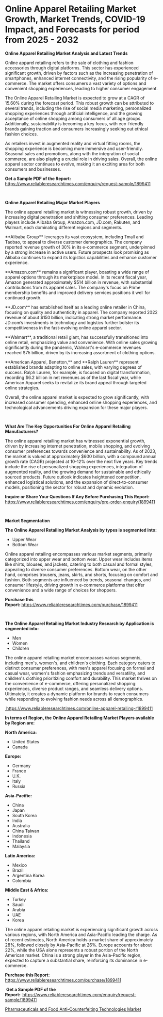 <p><h1>Online Apparel Retailing Market Growth, Market Trends, COVID-19 Impact, and Forecasts for period from 2025 - 2032</h1></p><p><strong>Online Apparel Retailing Market Analysis and Latest Trends</strong></p>
<p><p>Online apparel retailing refers to the sale of clothing and fashion accessories through digital platforms. This sector has experienced significant growth, driven by factors such as the increasing penetration of smartphones, enhanced internet connectivity, and the rising popularity of e-commerce. The market offers consumers a vast variety of options and convenient shopping experiences, leading to higher consumer engagement.</p><p>The Online Apparel Retailing Market is expected to grow at a CAGR of 15.60% during the forecast period. This robust growth can be attributed to several trends, including the rise of social media marketing, personalized shopping experiences through artificial intelligence, and the growing acceptance of online shopping among consumers of all age groups. Additionally, sustainability is becoming a key focus, with eco-friendly brands gaining traction and consumers increasingly seeking out ethical fashion choices.</p><p>As retailers invest in augmented reality and virtual fitting rooms, the shopping experience is becoming more immersive and user-friendly. Seasonal sales and promotions, along with the integration of social commerce, are also playing a crucial role in driving sales. Overall, the online apparel sector continues to evolve, making it an exciting area for both consumers and businesses.</p></p>
<p><strong>Get a Sample PDF of the Report:&nbsp;</strong> <a href="https://www.reliableresearchtimes.com/enquiry/request-sample/1899411?utm_campaign=3211&utm_medium=2&utm_source=Github&utm_content=ia&utm_term=09032025&utm_id=online-apparel-retailing">https://www.reliableresearchtimes.com/enquiry/request-sample/1899411</a></p>
<p>&nbsp;</p>
<p><strong>Online Apparel Retailing Major Market Players</strong></p>
<p><p>The online apparel retailing market is witnessing robust growth, driven by increasing digital penetration and shifting consumer preferences. Leading players include Alibaba Group, Amazon.com, JD.com, Rakuten, and Walmart, each dominating different regions and segments.</p><p>**Alibaba Group** leverages its vast ecosystem, including Tmall and Taobao, to appeal to diverse customer demographics. The company reported revenue growth of 30% in its e-commerce segment, underpinned by a strong increase in active users. Future prospects look promising as Alibaba continues to expand its logistics capabilities and enhance customer experience.</p><p>**Amazon.com** remains a significant player, boasting a wide range of apparel options through its marketplace model. In its recent fiscal year, Amazon generated approximately $514 billion in revenue, with substantial contributions from its apparel sales. The company's focus on Prime membership benefits and improved delivery services positions it well for continued growth.</p><p>**JD.com** has established itself as a leading online retailer in China, focusing on quality and authenticity in apparel. The company reported 2022 revenue of about $150 billion, indicating strong market performance. JD.com’s investments in technology and logistics further bolster its competitiveness in the fast-evolving online apparel sector.</p><p>**Walmart**, a traditional retail giant, has successfully transitioned into online retail, emphasizing value and convenience. With online sales growing significantly during the pandemic, Walmart's e-commerce revenues reached $75 billion, driven by its increasing assortment of clothing options.</p><p>**American Apparel, Benetton,** and **Ralph Lauren** represent established brands adapting to online sales, with varying degrees of success. Ralph Lauren, for example, is focused on digital transformation, recording $6.2 billion in net revenues as of the last fiscal year, while American Apparel seeks to revitalize its brand appeal through targeted online strategies.</p><p>Overall, the online apparel market is expected to grow significantly, with increased consumer spending, enhanced online shopping experiences, and technological advancements driving expansion for these major players.</p></p>
<p>&nbsp;</p>
<p><strong>What Are The Key Opportunities For Online Apparel Retailing Manufacturers?</strong></p>
<p><p>The online apparel retailing market has witnessed exponential growth, driven by increasing internet penetration, mobile shopping, and evolving consumer preferences towards convenience and sustainability. As of 2023, the market is valued at approximately $600 billion, with a compound annual growth rate (CAGR) projected at 10-12% over the next five years. Key trends include the rise of personalized shopping experiences, integration of augmented reality, and the growing demand for sustainable and ethically sourced products. Future outlook indicates heightened competition, enhanced logistical solutions, and the expansion of direct-to-consumer models, positioning the sector for robust and dynamic evolution.</p></p>
<p><strong>Inquire or Share Your Questions If Any Before Purchasing This Report:</strong> <a href="https://www.reliableresearchtimes.com/enquiry/pre-order-enquiry/1899411?utm_campaign=3211&utm_medium=2&utm_source=Github&utm_content=ia&utm_term=09032025&utm_id=online-apparel-retailing">https://www.reliableresearchtimes.com/enquiry/pre-order-enquiry/1899411</a></p>
<p>&nbsp;</p>
<p><strong>Market Segmentation</strong></p>
<p><strong>The Online Apparel Retailing Market Analysis by types is segmented into:</strong></p>
<p><ul><li>Upper Wear</li><li>Bottom Wear</li></ul></p>
<p><p>Online apparel retailing encompasses various market segments, primarily categorized into upper wear and bottom wear. Upper wear includes items like shirts, blouses, and jackets, catering to both casual and formal styles, appealing to diverse consumer preferences. Bottom wear, on the other hand, comprises trousers, jeans, skirts, and shorts, focusing on comfort and fashion. Both segments are influenced by trends, seasonal changes, and consumer lifestyle, driving growth in e-commerce platforms that offer convenience and a wide range of choices for shoppers.</p></p>
<p><strong>Purchase this Report:&nbsp;</strong><a href="https://www.reliableresearchtimes.com/purchase/1899411?utm_campaign=3211&utm_medium=2&utm_source=Github&utm_content=ia&utm_term=09032025&utm_id=online-apparel-retailing">https://www.reliableresearchtimes.com/purchase/1899411</a></p>
<p>&nbsp;</p>
<p><strong>The Online Apparel Retailing Market Industry Research by Application is segmented into:</strong></p>
<p><ul><li>Men</li><li>Women</li><li>Children</li></ul></p>
<p><p>The online apparel retailing market encompasses various segments, including men's, women's, and children's clothing. Each category caters to distinct consumer preferences, with men's apparel focusing on formal and casual wear, women's fashion emphasizing trends and versatility, and children's clothing prioritizing comfort and durability. This market thrives on the convenience of e-commerce, offering personalized shopping experiences, diverse product ranges, and seamless delivery options. Ultimately, it creates a dynamic platform for brands to reach consumers while responding to evolving fashion needs across all demographics.</p></p>
<p><a href="https://www.reliableresearchtimes.com/online-apparel-retailing-r1899411?utm_campaign=3211&utm_medium=2&utm_source=Github&utm_content=ia&utm_term=09032025&utm_id=online-apparel-retailing">&nbsp;https://www.reliableresearchtimes.com/online-apparel-retailing-r1899411</a></p>
<p><strong>In terms of Region, the Online Apparel Retailing Market Players available by Region are:</strong></p>
<p>
    <p> <strong> North America: </strong>
        <ul>
            <li>United States</li>
            <li>Canada</li>
        </ul>
        </p> 
    <p> <strong> Europe: </strong>
        <ul>
            <li>Germany</li>
            <li>France</li>
            <li>U.K.</li>
            <li>Italy</li>
            <li>Russia</li>
        </ul>
        </p> 
    <p> <strong> Asia-Pacific: </strong>
        <ul>
            <li>China</li>
            <li>Japan</li>
            <li>South Korea</li>
            <li>India</li>
            <li>Australia</li>
            <li>China Taiwan</li>
            <li>Indonesia</li>
            <li>Thailand</li>
            <li>Malaysia</li>
        </ul>
        </p> 
    <p> <strong> Latin America: </strong>
        <ul>
            <li>Mexico</li>
            <li>Brazil</li>
            <li>Argentina Korea</li>
            <li>Colombia</li>
        </ul>
        </p> 
    <p> <strong> Middle East & Africa: </strong>
        <ul>
            <li>Turkey</li>
            <li>Saudi</li>
            <li>Arabia</li>
            <li>UAE</li>
            <li>Korea</li>
        </ul>
    </p>
    </p>
<p><p>The online apparel retailing market is experiencing significant growth across various regions, with North America and Asia-Pacific leading the charge. As of recent estimates, North America holds a market share of approximately 28%, followed closely by Asia-Pacific at 26%. Europe accounts for about 22%, while the USA alone represents a robust portion of the North American market. China is a strong player in the Asia-Pacific region, expected to capture a substantial share, reinforcing its dominance in e-commerce.</p></p>
<p><strong>Purchase this Report: </strong><a href="https://www.reliableresearchtimes.com/purchase/1899411?utm_campaign=3211&utm_medium=2&utm_source=Github&utm_content=ia&utm_term=09032025&utm_id=online-apparel-retailing">https://www.reliableresearchtimes.com/purchase/1899411</a></p>
<p>&nbsp;<strong>Get a Sample PDF of the Report:&nbsp;&nbsp;</strong><a href="https://www.reliableresearchtimes.com/enquiry/request-sample/1899411?utm_campaign=3211&utm_medium=2&utm_source=Github&utm_content=ia&utm_term=09032025&utm_id=online-apparel-retailing">https://www.reliableresearchtimes.com/enquiry/request-sample/1899411</a></p>
<p><strong></strong></p>
<p><p><a href="https://github.com/guleealhani/Market-Research-Report-List-1/blob/main/pharmaceuticals-and-food-anti-counterfeiting-technologies-market.md?utm_campaign=3211&utm_medium=2&utm_source=Github&utm_content=ia&utm_term=09032025&utm_id=online-apparel-retailing">Pharmaceuticals and Food Anti-Counterfeiting Technologies Market</a></p></p>
